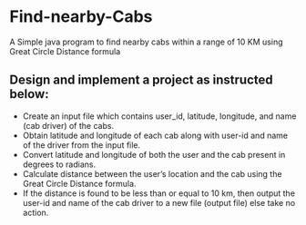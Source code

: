 # Find-nearby-Cabs
A Simple java program to find nearby cabs within a range of 10 KM using Great Circle Distance formula

## Design and implement a project as instructed below:
<ul>
<li> Create an input file which contains user_id, latitude, longitude, and name (cab driver) of
the cabs. </li>
<li> Obtain latitude and longitude of each cab along with user-id and name of the driver from 
the input file. </li>
<li>  Convert latitude and longitude of both the user and the cab present in degrees to radians.</li>
<li>  Calculate distance between the user’s location and the cab using the Great Circle Distance
formula.</li>
<li> If the distance is found to be less than or equal to 10 km, then output the user-id and
name of the cab driver to a new file (output file) else take no action.</li>
  </ul>
